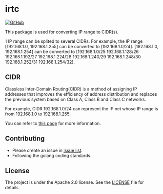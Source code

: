 # irtc

[![GitHub](https://img.shields.io/github/license/coopersong/irtc)](https://github.com/coopersong/irtc/blob/master/LICENSE)

This package is used for converting IP range to CIDR(s). 

1 IP range can be splited to several CIDRs. For example, the IP range [192.168.1.0, 192.168.1.255] can be converted to [192.168.1.0/24]. 
[192.168.1.0, 192.168.1.254] can be converted to [192.168.1.0/25 192.168.1.128/26 192.168.1.192/27 192.168.1.224/28 192.168.1.240/29 192.168.1.248/30 192.168.1.252/31 192.168.1.254/32].

## CIDR

Classless Inter-Domain Routing(CIDR) is a method of assigning IP addresses that improves the efficiency of address distribution and replaces the previous system based on Class A, Class B and Class C networks.

For example, CIDR 192.168.1.0/24 can represent the IP net whose IP range is from 192.168.1.0 to 192.168.1.255.

You can refer to [this page](https://en.wikipedia.org/wiki/Classless_Inter-Domain_Routing) for more information.

## Contributing

- Please create an issue in [issue list](https://github.com/coopersong/irtc/issues).
- Following the golang coding standards.

## License

The project is under the Apache 2.0 license. See the [LICENSE](LICENSE) file for details.
